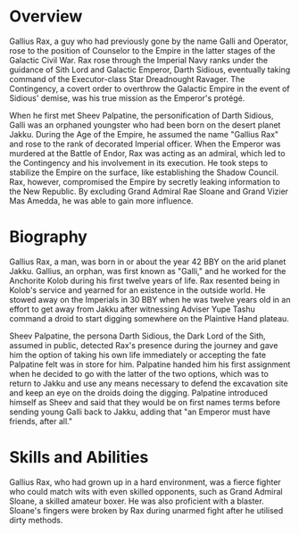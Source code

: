 # Overview

Gallius Rax, a guy who had previously gone by the name Galli and Operator, rose to the position of Counselor to the Empire in the latter stages of the Galactic Civil War.
Rax rose through the Imperial Navy ranks under the guidance of Sith Lord and Galactic Emperor, Darth Sidious, eventually taking command of the Executor-class Star Dreadnought Ravager.
The Contingency, a covert order to overthrow the Galactic Empire in the event of Sidious' demise, was  his true mission as the Emperor's protégé.

When he first met Sheev Palpatine, the personification of Darth Sidious, Galli was an orphaned youngster who had been born on the desert planet Jakku.
During the Age of the Empire, he assumed the name "Gallius Rax" and rose to the rank of decorated Imperial officer.
When the Emperor was murdered at the Battle of Endor, Rax was acting as an admiral, which led to the Contingency and his involvement in its execution.
He took steps to stabilize the Empire on the surface, like establishing the Shadow Council.
Rax, however, compromised the Empire by secretly leaking information to the New Republic.
By excluding Grand Admiral Rae Sloane and Grand Vizier Mas Amedda, he was able to gain more influence.

# Biography

Gallius Rax, a man, was born in or about the year 42 BBY on the arid planet Jakku.
Gallius, an orphan, was first known as "Galli," and he worked for the Anchorite Kolob during his first twelve years of life.
Rax resented being in Kolob's service and yearned for an existence in the outside world.
He stowed away on the Imperials in 30 BBY when he was twelve years old in an effort to get away from Jakku after witnessing Adviser Yupe Tashu command a droid to start digging somewhere on the Plaintive Hand plateau.

Sheev Palpatine, the persona Darth Sidious, the Dark Lord of the Sith, assumed in public, detected Rax's presence during the journey and gave him the option of taking his own life immediately or accepting the fate Palpatine felt was in store for him.
Palpatine handed him his first assignment when he decided to go with the latter of the two options, which was to return to Jakku and use any means necessary to defend the excavation site and keep an eye on the droids doing the digging.
Palpatine introduced himself as Sheev and said that they would be on first names terms before sending young Galli back to Jakku, adding that "an Emperor must have friends, after all."

# Skills and Abilities

Gallius Rax, who had grown up in a hard environment, was a fierce fighter who could match wits with even skilled opponents, such as Grand Admiral Sloane, a skilled amateur boxer.
He was also proficient with a blaster.
Sloane's fingers were broken by Rax during unarmed fight after he utilised dirty methods.
